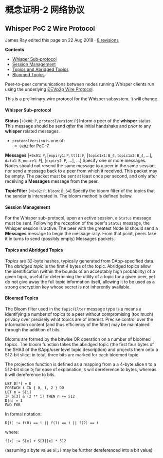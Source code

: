 # 概念证明-2 网络协议

## Whisper PoC 2 Wire Protocol

James Ray edited this page on 22 Aug 2018 · [8 revisions](https://github.com/ethereum/wiki/wiki/Whisper-PoC-2-Wire-Protocol/_history)

**Contents**

* [Whisper Sub-protocol](https://github.com/ethereum/wiki/wiki/Whisper-PoC-2-Wire-Protocol#whisper-sub-protocol)
* [Session Management](https://github.com/ethereum/wiki/wiki/Whisper-PoC-2-Wire-Protocol#session-management)
* [Topics and Abridged Topics](https://github.com/ethereum/wiki/wiki/Whisper-PoC-2-Wire-Protocol#topics-and-abridged-topics)
* [Bloomed Topics](https://github.com/ethereum/wiki/wiki/Whisper-PoC-2-Wire-Protocol#bloomed-topics)

Peer-to-peer communications between nodes running Whisper clients run using the underlying [ÐΞVp2p Wire Protocol](https://github.com/ethereum/wiki/wiki/%C3%90%CE%9EVp2p-Wire-Protocol).

This is a preliminary wire protocol for the Whisper subsystem. It will change.

#### Whisper Sub-protocol

**Status** \[`+0x00`: `P`, `protocolVersion`: `P`\] Inform a peer of the **whisper** status. This message should be send _after_ the initial handshake and _prior_ to any **whisper** related messages.

* `protocolVersion` is one of:
  * `0x02` for PoC-7.

**Messages** \[`+0x01`: `P`, \[`expiry1`: `P`, `ttl1`: `P`, \[`topic1x1`: `B_4`, `topic1x2`: `B_4`, ...\], `data1`: `B`, `nonce1`: `P`\], \[`expiry2`: `P`, ...\], ...\] Specify one or more messages. Nodes should not resend the same message to a peer in the same session, nor send a message back to a peer from which it received. This packet may be empty. The packet must be sent at least once per second, and only after receiving a **Messages** message from the peer.

**TopicFilter** \[`+0x02`: `P`, `bloom`: `B_64`\] Specify the bloom filter of the topics that the sender is interested in. The bloom method is defined below.

#### Session Management

For the Whisper sub-protocol, upon an active session, a `Status` message must be sent. Following the reception of the peer's `Status` message, the Whisper session is active. The peer with the greatest Node Id should send a **Messages** message to begin the message rally. From that point, peers take it in turns to send \(possibly empty\) Messages packets.

#### Topics and Abridged Topics

_Topics_ are 32-byte hashes, typically generated from ÐApp-specified data. The _abridged topic_ is the first 4 bytes of the topic. Abridged topics allow the identification \(within the bounds of an acceptably high probability\) of a given topic, useful for determining the utility of a topic for a given peer, yet do not give away the full topic information itself, allowing it to be used as a strong encryption key whose secret is not inherently available.

#### Bloomed Topics

The Bloom filter used in the `TopicFilter` message type is a means a identifying a number of topics to a peer without compromising \(too much\) privacy over precisely what topics are of interest. Precise control over the information content \(and thus efficiency of the filter\) may be maintained through the addition of bits.

Blooms are formed by the bitwise OR operation on a number of bloomed topics. The bloom function takes the abridged topic \(the first four bytes of the SHA3 of the ÐApp/user level topic description\) and projects them onto a 512-bit slice; in total, three bits are marked for each bloomed topic.

The projection function is defined as a mapping from a a 4-byte slice `S` to a 512-bit slice `D`; for ease of explanation, `S` will dereference to bytes, whereas `D` will dereference to bits.

```text
LET D[*] = 0
FOREACH i IN { 0, 1, 2 } DO
LET n = S[i]
IF S[3] & (2 ** i) THEN n += 512
D[n] = 1
END FOR
```

In formal notation:

```text
D[i] := f(0) == i || f(1) == i || f(2) == i
```

where:

```text
f(x) := S[x] + S[3][x] * 512
```

\(assuming a byte value `S[i]` may be further dereferenced into a bit value\)

